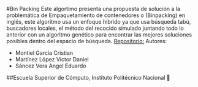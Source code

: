 #Bin Packing
Este algortimo presenta una propuesta de solución a la problemática de Empaquetamiento de contenedores o (Binpacking) en inglés, este algoritmo usa un enfoque híbrido ya que usa búsqueda tabú, buscadores locales, el método del recocido simulado juntando todo lo anterior con un algoritmo genético para encontrar las mejores soluciones posibles dentro del espacio de búsqueda.
[Repositorio:](https://github.com/DexAlv/ProyectoFinalBios)
Autores:
- Montiel García Cristian
- Martínez López Víctor Daniel
- Sáncez Vera Angel Eduardo

##Escuela Superior de Cómputo, Instituto Politécnico Nacional
:tada: